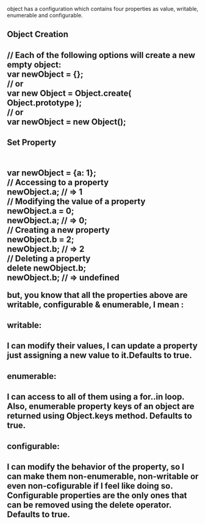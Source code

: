 object has a configuration which contains four properties as value, writable, enumerable and configurable.

<h2>Object Creation<h2>  
// Each of the following options will create a new empty object:<br>  
var newObject = {};<br>
// or<br>
var new Object = Object.create( Object.prototype );<br>
// or<br>
var newObject = new Object();  <br>
  
<h2>Set Property<h2>  <br>
var newObject = {a: 1};  <br>
// Accessing to a property <br> 
newObject.a; // => 1  <br>
// Modifying the value of a property  <br>
newObject.a = 0;  <br>
newObject.a; // => 0;  <br>
// Creating a new property  <br>
newObject.b = 2;  <br>
newObject.b; // => 2  <br>
// Deleting a property   <br> 
delete newObject.b;  <br>
newObject.b; // => undefined  <br>

  
but, you know that all the properties above are writable, configurable & enumerable, I mean : <br> 

<h2>writable:<h2> 
I can modify their values, I can update a property just assigning a new value to it.Defaults to true.
<h2>enumerable:<h2> 
I can access to all of them using a for..in loop. Also, enumerable property keys of an object are returned using Object.keys method. Defaults to true.
<h2>configurable:<h2> 
I can modify the behavior of the property, so I can make them non-enumerable, non-writable or even non-cofigurable if I feel like doing so. Configurable properties are the only ones that can be removed using the delete operator. Defaults to true.
